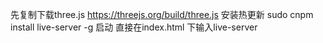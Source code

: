 先复制下载three.js
https://threejs.org/build/three.js
安装热更新
sudo cnpm install live-server -g
启动
直接在index.html 下输入live-server